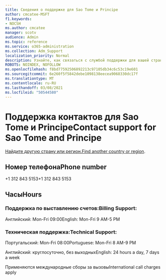 ```yaml
---
title: Сведения о поддержке для Sao Tome и Principe
author: cmcatee-MSFT
f1.keywords:
- NOCSH
ms.author: cmcatee
manager: scotv
audience: Admin
ms.topic: reference
ms.service: o365-administration
ms.collection: Adm_Support
localization_priority: Normal
description: Узнайте, как связаться с службой поддержки для вашей страны или региона.
ROBOTS: NOINDEX, NOFOLLOW
ms.openlocfilehash: f8bd77592506892213c97105db34c6c53c19e601
ms.sourcegitcommit: 6e260f5f5842debe1098138eecea9068330dc17f
ms.translationtype: MT
ms.contentlocale: ru-RU
ms.lasthandoff: 03/08/2021
ms.locfileid: "50544580"
---
```

# <a name="contact-support-for-sao-tome-and-principe"></a><span data-ttu-id="9ea53-103">Поддержка контактов для Sao Tome и Principe</span><span class="sxs-lookup"><span data-stu-id="9ea53-103">Contact support for Sao Tome and Principe</span></span>

<span data-ttu-id="9ea53-104">[Найдите другую страну или регион.](../contact-support-for-business-products.md)</span><span class="sxs-lookup"><span data-stu-id="9ea53-104">[Find another country or region](../contact-support-for-business-products.md).</span></span>

## <a name="phone-number"></a><span data-ttu-id="9ea53-105">Номер телефона</span><span class="sxs-lookup"><span data-stu-id="9ea53-105">Phone number</span></span>
<span data-ttu-id="9ea53-106">+1 312 843 5153</span><span class="sxs-lookup"><span data-stu-id="9ea53-106">+1 312 843 5153</span></span>

## <a name="hours"></a><span data-ttu-id="9ea53-107">Часы</span><span class="sxs-lookup"><span data-stu-id="9ea53-107">Hours</span></span>
### <a name="billing-support"></a><span data-ttu-id="9ea53-108">Поддержка по выставлению счетов:</span><span class="sxs-lookup"><span data-stu-id="9ea53-108">Billing Support:</span></span>

<span data-ttu-id="9ea53-109">Английский: Mon-Fri 09:00</span><span class="sxs-lookup"><span data-stu-id="9ea53-109">English: Mon-Fri 9 AM-5 PM</span></span>

### <a name="technical-support"></a><span data-ttu-id="9ea53-110">Техническая поддержка:</span><span class="sxs-lookup"><span data-stu-id="9ea53-110">Technical Support:</span></span>

<span data-ttu-id="9ea53-111">Португальский: Mon-Fri 08:00</span><span class="sxs-lookup"><span data-stu-id="9ea53-111">Portuguese: Mon-Fri 8 AM-9 PM</span></span>

<span data-ttu-id="9ea53-112">Английский: круглосуточно, без выходных</span><span class="sxs-lookup"><span data-stu-id="9ea53-112">English: 24 hours a day, 7 days a week</span></span>

<span data-ttu-id="9ea53-113">Применяются международные сборы за вызовы</span><span class="sxs-lookup"><span data-stu-id="9ea53-113">International call charges apply</span></span>
